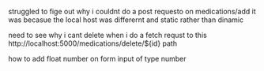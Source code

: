 struggled to fige out why i couldnt do a post requesto on medications/add it was becasue the local host was differernt
and static rather than dinamic

need to see why i cant delete when i do a fetch requst to this http://localhost:5000/medications/delete/${id} path

how to add float number on form input of type number

